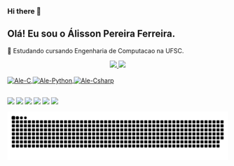 ### Hi there 👋

<!--
**AlehPF/AlehPF** is a ✨ _special_ ✨ repository because its `README.md` (this file) appears on your GitHub profile.

Here are some ideas to get you started:

- 🔭 I’m currently working on ...
- 🌱 I’m currently learning ...
- 👯 I’m looking to collaborate on ...
- 🤔 I’m looking for help with ...
- 💬 Ask me about ...
- 📫 How to reach me: ...
- 😄 Pronouns: ...
- ⚡ Fun fact: ...
-->
## Olá! Eu sou o Álisson Pereira Ferreira.
🎒  Estudando cursando Engenharia de Computacao na UFSC.

<div align="center">
  <a href="https://github.com/AlehPF">
  <img height="180em" src="https://github-readme-stats.vercel.app/api?username=AlehPF&show_icons=true&theme=dark&include_all_commits=true&count_private=true"/>
  <img height="180em" src="https://github-readme-stats.vercel.app/api/top-langs/?username=AlehPF&layout=compact&langs_count=7&theme=dark"/>

</div>
<div style="display: inline_block"><br>
  <img align="center" alt="Ale-C" height="30" width="75" src="https://img.shields.io/badge/C-00599C?style=for-the-badge&logo=c&logoColor=white">
  <img align="center" alt="Ale-Python" height="30" width="75" src="https://img.shields.io/badge/Python-14354C?style=for-the-badge&logo=python&logoColor=white">
  <img align="center" alt="Ale-Csharp" height="30" width="75" src="https://img.shields.io/badge/C%23-239120?style=for-the-badge&logo=c-sharp&logoColor=whit">

</div>
  
  ##

<div> 

  <a href = "mailto:alissonpef@hotmail.com"><img src="https://img.shields.io/badge/Microsoft_Outlook-0078D4?style=for-the-badge&logo=microsoft-outlook&logoColor=white" target="_blank"></a>
  <a href="https://www.linkedin.com/in/alisson-pereira-ferreira-45022623b" target="_blank"><img src="https://img.shields.io/badge/-LinkedIn-%230077B5?style=for-the-badge&logo=linkedin&logoColor=white" target="_blank"></a> 
  <a href="https://instagram.com/alissonpef" target="_blank"><img src="https://img.shields.io/badge/-Instagram-%23E4405F?style=for-the-badge&logo=instagram&logoColor=white" target="_blank"></a>
  <a href="https://www.youtube.com/channel/UCko7CLlRbcpbyL2Jle3_uAA" target="_blank"><img src="https://img.shields.io/badge/YouTube-FF0000?style=for-the-badge&logo=youtube&logoColor=white" target="_blank"></a>
 <a href="https://www.twitch.tv/alehpf" target="_blank"><img src="https://img.shields.io/badge/Twitch-9146FF?style=for-the-badge&logo=twitch&logoColor=white" target="_blank"></a>
  <a href="https://steamcommunity.com/id/alissonpef/" target="_blank"><img src="https://img.shields.io/badge/Steam-000000?style=for-the-badge&logo=steam&logoColor=white" target="_blank"></a>

![Snake animation](https://github.com/AlehPF/AlehPF/blob/output/github-contribution-grid-snake.svg)
